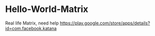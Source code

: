 # Hello-World-Matrix
Real life Matrix, need help
https://play.google.com/store/apps/details?id=com.facebook.katana
